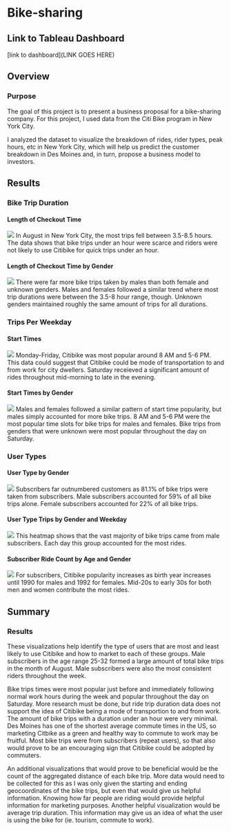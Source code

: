 # Bike-sharing

## Link to Tableau Dashboard
[link to dashboard](LINK GOES HERE)

## Overview
### Purpose
The goal of this project is to present a business proposal for a bike-sharing company. For this project, I used data from the Citi Bike program in New York City.

I analyzed the dataset to visualize the breakdown of rides, rider types, peak hours, etc  in New York City, which will help us predict the customer breakdown in Des Moines and, in turn, propose a business model to investors.

## Results
### Bike Trip Duration
#### Length of Checkout Time
![](analysis/checkoutTimes.png)
In August in New York City, the most trips fell between 3.5-8.5 hours. The data shows that bike trips under an hour were scarce and riders were not likely to use Citibike for quick trips under an hour.

#### Length of Checkout Time by Gender
![](analysis/checkoutTimesByGender.png)
There were far more bike trips taken by males than both female and unknown genders. Males and females followed a similar trend where most trip durations were between the 3.5-8 hour range, though. Unknown genders maintained roughly the same amount of trips for all durations.

### Trips Per Weekday
#### Start Times
![](analysis/startTimes.png)
Monday-Friday, Citibike was most popular around 8 AM and 5-6 PM. This data could suggest that Citibike could be mode of transportation to and from work for city dwellers. Saturday receieved a significant amount of rides throughout mid-morning to late in the evening.

#### Start Times by Gender
![](analysis/startTimesByGender.png)
Males and females followed a similar pattern of start time popularity, but males simply accounted for more bike trips. 8 AM and 5-6 PM were the most popular time slots for bike trips for males and females. Bike trips from genders that were unknown were most popular throughout the day on Saturday.

### User Types
#### User Type by Gender
![](analysis/userInfo.png)
Subscribers far outnumbered customers as 81.1% of bike trips were taken from subscribers. Male subscribers accounted for 59% of all bike trips alone. Female subscribers accounted for 22% of all bike trips.

#### User Type Trips by Gender and Weekday
![](analysis/userStartTimes.png)
This heatmap shows that the vast majority of bike trips came from male subscribers. Each day this group accounted for the most rides.

#### Subscriber Ride Count by Age and Gender
![](analysis/subscriberInfo.png)
For subscribers, Citibike popularity increases as birth year increases until 1990 for males and 1992 for females. Mid-20s to early 30s for both men and women contribute the most rides.


## Summary
### Results
These visualizations help identify the type of users that are most and least likely to use Citibike and how to market to each of these groups. Male subscribers in the age range 25-32 formed a large amount of total bike trips in the month of August. Male subscribers were also the most consistent riders throughout the week. 

Bike trips times were most popular just before and immediately following normal work hours during the week and popular throughout the day on Saturday. More research must be done, but ride trip duration data does not support the idea of Citibike being a mode of transportion to and from work. The amount of bike trips with a duration under an hour were very minimal. Des Moines has one of the shortest average commute times in the US, so marketing Citbike as a green and healthy way to commute to work may be fruitful. Most bike trips were from subscribers (repeat users), so that also would prove to be an encouraging sign that Citibike could be adopted by commuters.  

An additional visualizations that would prove to be beneficial would be the count of the aggregated distance of each bike trip. More data would need to be collected for this as I was only given the starting and ending geocoordinates of the bike trips, but even that would give us helpful information. Knowing how far people are riding would provide helpful information for marketing purposes. Another helpful visualization would be average trip duration. This information may give us an idea of what the user is using the bike for (ie. tourism, commute to work).